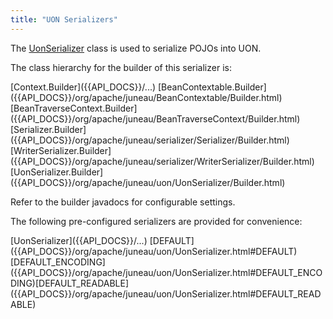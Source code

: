 ```yaml
---
title: "UON Serializers"
---
```


The [UonSerializer]({{API_DOCS}}/org/apache/juneau/uon/UonSerializer.html) class is used to serialize POJOs into UON.

The class hierarchy for the builder of this serializer is:

<tree>
<node-0><java-abstract-class>[Context.Builder]({{API_DOCS}}/...)</java-abstract-class></node-0>
<node-1><java-abstract-class>[BeanContextable.Builder]({{API_DOCS}}/org/apache/juneau/BeanContextable/Builder.html)</java-abstract-class></node-1>
<node-2><java-abstract-class>[BeanTraverseContext.Builder]({{API_DOCS}}/org/apache/juneau/BeanTraverseContext/Builder.html)</java-abstract-class></node-2>
<node-3><java-abstract-class>[Serializer.Builder]({{API_DOCS}}/org/apache/juneau/serializer/Serializer/Builder.html)</java-abstract-class></node-3>
<node-4><java-abstract-class>[WriterSerializer.Builder]({{API_DOCS}}/org/apache/juneau/serializer/WriterSerializer/Builder.html)</java-abstract-class></node-4>
<node-5><java-class>[UonSerializer.Builder]({{API_DOCS}}/org/apache/juneau/uon/UonSerializer/Builder.html)</java-class></node-5>
</tree>

Refer to the builder javadocs for configurable settings.

The following pre-configured serializers are provided for convenience:

<tree>
<node-0><java-class>[UonSerializer]({{API_DOCS}}/...)</java-class></node-0>
<node-1><javac-field>[DEFAULT]({{API_DOCS}}/org/apache/juneau/uon/UonSerializer.html#DEFAULT)</javac-field><javac-field>[DEFAULT_ENCODING]({{API_DOCS}}/org/apache/juneau/uon/UonSerializer.html#DEFAULT_ENCODING)</javac-field><javac-field>[DEFAULT_READABLE]({{API_DOCS}}/org/apache/juneau/uon/UonSerializer.html#DEFAULT_READABLE)</javac-field></node-1>
</tree>